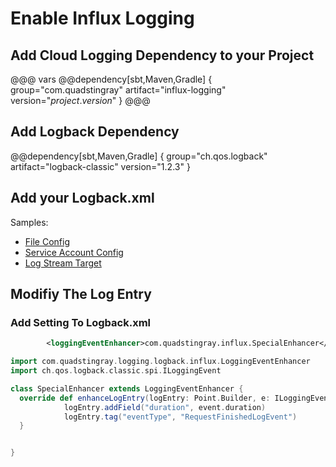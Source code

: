 # Enable Influx Logging

## Add Cloud Logging Dependency to your Project
@@@ vars
@@dependency[sbt,Maven,Gradle] {
  group="com.quadstingray"
  artifact="influx-logging"
  version="$project.version$"
}
@@@

## Add Logback Dependency

@@dependency[sbt,Maven,Gradle] {
  group="ch.qos.logback"
  artifact="logback-classic"
  version="1.2.3"
}


## Add your Logback.xml
Samples:

* [File Config](file-settings.md)
* [Service Account Config](service-account-settings.md)
* [Log Stream Target](logstream.md)


## Modifiy The Log Entry

### Add Setting To Logback.xml
```xml
        <loggingEventEnhancer>com.quadstingray.influx.SpecialEnhancer</loggingEventEnhancer>
```

```scala
import com.quadstingray.logging.logback.influx.LoggingEventEnhancer
import ch.qos.logback.classic.spi.ILoggingEvent

class SpecialEnhancer extends LoggingEventEnhancer {
  override def enhanceLogEntry(logEntry: Point.Builder, e: ILoggingEvent): Unit = {
            logEntry.addField("duration", event.duration)
            logEntry.tag("eventType", "RequestFinishedLogEvent")
  }


}
```